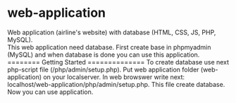 # web-application
Web application (airline's website) with database (HTML, CSS, JS, PHP, MySQL).
<br>This web application need database. First create base in phpmyadmin (MySQL) and when database is done you can use this application.
======== Getting Started ==============
To create database use next php-script file (/php/admin/setup.php).
Put web application folder (web-application) on your localserver.
In web browswer write next: localhost/web-application/php/admin/setup.php.
This file create database. Now you can use application.
